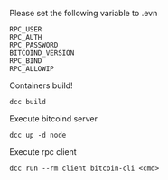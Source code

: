 Please set the following variable to .evn
```
RPC_USER
RPC_AUTH
RPC_PASSWORD
BITCOIND_VERSION
RPC_BIND
RPC_ALLOWIP
```

Containers build!
```
dcc build
```

Execute bitcoind server 
```
dcc up -d node
```

Execute rpc client
```
dcc run --rm client bitcoin-cli <cmd>
```
